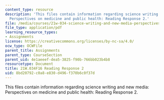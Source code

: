 ```yaml
---
content_type: resource
description: 'This files contain information regarding science writing and new media:
  Perspectives on medicine and public health: Reading Response 2.'
file: /media/courses/21w-034-science-writing-and-new-media-perspectives-on-medicine-and-public-health-fall-2016/8bd20792c0a8e830d496f370b6c0f37d_MIT21W_034F16_ReadingRes2.pdf
file_type: application/pdf
learning_resource_types:
- Assignments
license: https://creativecommons.org/licenses/by-nc-sa/4.0/
ocw_type: OCWFile
parent_title: Assignments
parent_type: CourseSection
parent_uid: 4e1aeeef-dea5-3825-f90b-766bb023b4b8
resourcetype: Document
title: 21W.034F16 Reading Response 2
uid: 8bd20792-c0a8-e830-d496-f370b6c0f37d
---
```

This files contain information regarding science writing and new media: Perspectives on medicine and public health: Reading Response 2.